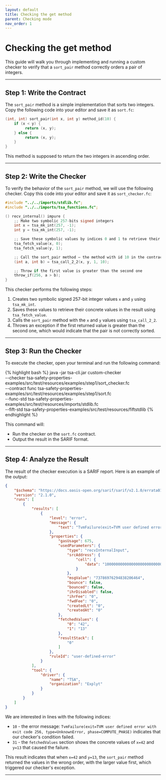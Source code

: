 ```yaml
---
layout: default
title: Checking the get method
parent: Checking mode
nav_order: 1
---
```


# Checking the get method

This guide will walk you through implementing and running a custom checker to verify that a `sort_pair` method correctly orders a pair of integers.

---

## Step 1: Write the Contract

The `sort_pair` method is a simple implementation that sorts two integers. Copy the following code into your editor and save it as `sort.fc`:

```c
(int, int) sort_pair(int x, int y) method_id(10) {
    if (x < y) {
         return (x, y);
    } else {
         return (x, y);
    }
}
```

This method is supposed to return the two integers in ascending order.

---

## Step 2: Write the Checker

To verify the behavior of the `sort_pair` method, we will use the following checker. Copy this code into your editor and save it as `sort_checker.fc`:

```c
#include "../../imports/stdlib.fc";
#include "../../imports/tsa_functions.fc";

() recv_internal() impure {
    ;; Make two symbolic 257-bits signed integers
    int x = tsa_mk_int(257, -1);
    int y = tsa_mk_int(257, -1);

    ;; Save these symbolic values by indices 0 and 1 to retrieve their concrete values in the result
    tsa_fetch_value(x, 0);
    tsa_fetch_value(y, 1);

    ;; Call the sort_pair method – the method with id 10 in the contract with its id 1 (id 0 is used for the checker)
    (int a, int b) = tsa_call_2_2(x, y, 1, 10);

    ;; Throw if the first value is greater than the second one
    throw_if(256, a > b);
}
```

This checker performs the following steps:
1. Creates two symbolic signed 257-bit integer values `x` and `y` using `tsa_mk_int`.
2. Saves these values to retrieve their concrete values in the result using `tsa_fetch_value`.
3. Calls the `sort_pair` method with the `x` and `y` values using `tsa_call_2_2`.
4. Throws an exception if the first returned value is greater than the second one, which would indicate that the pair is not correctly sorted.

---

## Step 3: Run the Checker

To execute the checker, open your terminal and run the following command:

{% highlight bash %}
java -jar tsa-cli.jar custom-checker \
--checker tsa-safety-properties-examples/src/test/resources/examples/step1/sort_checker.fc \
--contract func tsa-safety-properties-examples/src/test/resources/examples/step1/sort.fc \
--func-std tsa-safety-properties-examples/src/test/resources/imports/stdlib.fc \
--fift-std tsa-safety-properties-examples/src/test/resources/fiftstdlib
{% endhighlight %}

This command will:
- Run the checker on the `sort.fc` contract.
- Output the result in the SARIF format.

---

## Step 4: Analyze the Result

The result of the checker execution is a SARIF report. Here is an example of the output:

```json
{
    "$schema": "https://docs.oasis-open.org/sarif/sarif/v2.1.0/errata01/os/schemas/sarif-schema-2.1.0.json",
    "version": "2.1.0",
    "runs": [
        {
            "results": [
                {
                    "level": "error",
                    "message": {
                        "text": "TvmFailure(exit=TVM user defined error with exit code 256, type=UnknownError, phase=COMPUTE_PHASE)"
                    },
                    "properties": {
                        "gasUsage": 675,
                        "usedParameters": {
                            "type": "recvInternalInput",
                            "srcAddress": {
                                "cell": {
                                    "data": "100000000000000000000000000000000000000000000000000000000000000000000000000000000000000000000000000000000000000000000000000000000000000000000000000000000000000000000000000000000000000000000000000000000000000000000000000000000000000000000000000000000000000000000000000"
                                }
                            },
                            "msgValue": "73786976294838206464",
                            "bounce": false,
                            "bounced": false,
                            "ihrDisabled": false,
                            "ihrFee": "0",
                            "fwdFee": "0",
                            "createdLt": "0",
                            "createdAt": "0"
                        },
                        "fetchedValues": {
                            "0": "42",
                            "1": "13"
                        },
                        "resultStack": [
                            "0"
                        ]
                    },
                    "ruleId": "user-defined-error"
                }
            ],
            "tool": {
                "driver": {
                    "name": "TSA",
                    "organization": "Explyt"
                }
            }
        }
    ]
}
```

We are interested in lines with the following indices:
- `10` - the error message: `TvmFailure(exit=TVM user defined error with exit code 256, type=UnknownError, phase=COMPUTE_PHASE)` indicates that our checker's condition failed.
- `31` - the `fetchedValues` section shows the concrete values of `x=42` and `y=13` that caused the failure.

This result indicates that when `x=42` and `y=13`, the `sort_pair` method returned the values in the wrong order, with the larger value first, which triggered our checker's exception.

---
